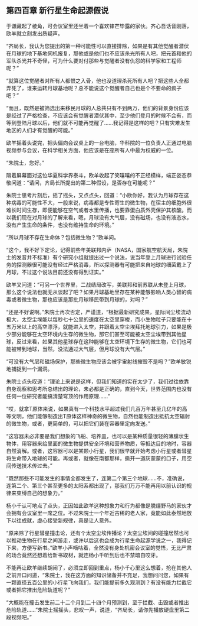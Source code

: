 ## 第四百章 新行星生命起源假说
于谦藏起了棱角，可会议室里还坐着一个喜欢锋芒毕露的家伙。齐心吾话音刚落，欧羊就立刻发出质疑声。

“齐局长，我认为您提出的第一种可能性可以直接排除，如果是有其他觉醒者潜伏在月球的地下基地伺机报复，那他或是他们也不应该杀光所有人吧，把元首和他的军队杀光并不奇怪，可为什么要对付那些与觉醒者没有仇怨的科学家和工程师呢？”

“就算这位觉醒者对所有人都恨之入骨，他也没道理杀死所有人吧？把这些人全都弄死了，谁来运转月球基地呢？总不能说这个觉醒者自己也是个不要命的疯子吧？”

“而且，既然是被筛选出来移民月球的人总共只有不到两万，他们的背景身份应该是经过了严格检查，不应该会有觉醒者潜伏其中，至少他们登月的时候不会有，而等到登陆月球以后，他们就不可能再觉醒了……我记得是这样的吧？只有灾难发生地区的人们才有觉醒的可能。”

欧羊摇着头说完，把头偏向会议桌上的一台电脑，华科院的一位负责人正通过电脑视频参与会议，在科学相关方面，他应该是在座所有人中最为权威的一位。

“朱院士，您好。”

隔着屏幕面对这位华夏科学界泰斗，欧羊收起了笑嘻嘻的不正经模样，端正姿态恭敬问道：“请问，齐局长所提出的第二种假设，是否存在可能呢？”

朱院士思考片刻后，摇了摇头，又点点头，回道：“小欧你好，我认为月球存在这种病毒的可能性不大，一般来说，病毒都是专性寄生的微生物，在宿主的细胞外很难长时间生存，即便能够在空气或者水里传播，也要靠蛋白质外壳保护其核酸。而以我们现在对月球的了解来看，嗯，月球没有大气层，没有磁场，也没有液态水，没有产生生命的条件，也没有维持生命的环境。”

“所以月球不存在生命体？包括微生物？”欧羊问。

“这个，我不好下定论，记得前些年美联邦内萨（NASA，国家航空航天局，朱院士的发音并不标准）有个研究小组就提出过一个说法，说当年登上月球进行试验任务的探测器很可能没有经过严格消毒，所以探测器有可能把来自地球的细菌戴上了月球，不过这个说法目前还没有得到证实。”

欧羊又问道：“可另一个世界里，二战结局改写，美联邦和前苏联从未登上月球，那么这个说法也就无从谈起了吧？如果月球基地里存在某种能够影响人类心智的病毒或者微生物，那也应该是那批月球移民带到月球的，对吗？”

“还是不好说啊。”朱院士再次否定，严谨道，“根据最新研究成果，星际间尘埃流动极大，太空尘埃能以每秒七十公里的速度在太空里穿梭，而小生物粒子只要能在十五万米以上的高空漂浮，就能进入太空，并跟着太空尘埃拜托地球引力，如果是极少部分能够在太空环境内生存的微生物，那它们甚至可能被太空尘埃带到其他星球，反过来看，如果其他星球存在这种能够在太空环境下生存的微生物，它们也可能被带到地球，当然，没法通过大气层，但月球没有大气层。”

“可没有大气层和磁场保护，那些微生物应该会被宇宙射线摧毁不是吗？”欧羊敏锐地捕捉到一个漏洞。

朱院士点头叹道：“理论上来说是这样，但我们知道的实在太少了，我们过往依靠自身观察和思考所总结出的理论，未必都是正确的，直到今天，世界范围内也没有任何一位研究者能搞清楚穹顶的作用原理……”

“哎，就拿T原体来说，如果真有一个科技水平超过我们几百万年甚至几亿年的高等文明，他们能够制造出T原体这样神奇的微生物，自然也能制造出抵抗太空辐射的微生物，或者，更简单的，可以把它们装在容器里定向发送。”

“这容器未必非要是我们想象的飞船、培养皿，也可以是某种质量很轻的薄膜状生物体，用容器来给里面的微生物提供安全环境和营养物质，等抵达目的地时，容器自然消解。或者，这容器可以是某颗小行星，我们很早就开始考虑小行星或者彗星将生命带入地球的可能。再或者，就像在南都那样，撕开一道灰蒙蒙的口子，用空间传送技术传过去。”

“既然那些不可能发生的事情全都发生了，连第二个第三个地球……不，准确说，连第二个、第三个甚至更多的太阳系都出现了，那我们万万不能再用以前认识的规律来束缚自己的想象力。”

杨小千认可地点了点头，正因如此欧羊这种想象力和行为都像是脱缰野马的家伙才会拥有会议室里一席之位。不过朱院士一个年近古稀的老人家，竟能如此泰然地放下以往成就，虚心接受新规律，真是让人意外。

“原来除了行星彗星撞击论，还有个太空尘埃传播论？太空尘埃间的碰撞居然也可以推动生物在行星之间游走，或许以后这也会成为行星生命起源学说之一，我得记下来，方便写新书。”欧羊小声嘀咕着，全然没有身处机密会议室的觉悟，无比严肃的场合竟然还想着给新书取材，就连杨小千听到后也不禁暗自咬牙。

不能再让欧羊继续胡闹了，必须立即回到重点，杨小千心里这么想着，抢在其他人之前开口问道，“朱院士，我在这方面的知识储备并不充足，我想问问您，如果有一颗直径五百公里的小行星飞向我们，我们能提前多久观测到？有没有能力拦截它或者把它推出危险轨道呢？”

“大概能在撞击发生前二十二个月到二十四个月预测到，至于拦截、击毁或者推出危险轨道……”朱院士摇摇头，悲叹一声，说道，“齐局长，请你先播放硬盘里第二段视频吧。”

